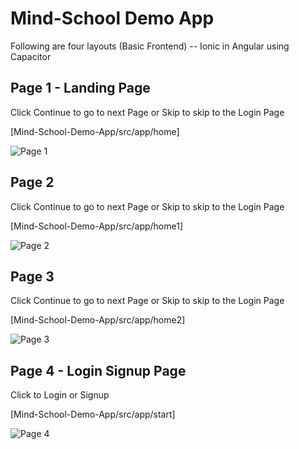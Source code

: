 # Mind-School Demo App #
Following are four layouts (Basic Frontend) -- Ionic in Angular using Capacitor 

## Page 1 - Landing Page ## 

Click Continue to go to next Page or Skip to skip to the Login Page

[Mind-School-Demo-App/src/app/home]

![Page 1](https://drive.google.com/uc?export=view&id=1HJMGLIgtBEty1AuF9b_wO45ESDIiPuRJ)

## Page 2 ## 

Click Continue to go to next Page or Skip to skip to the Login Page

[Mind-School-Demo-App/src/app/home1]

![Page 2](https://drive.google.com/uc?export=view&id=14WBaoXdCOlh35bmaWrC48RJmL7ay85Fu)

## Page 3 ## 

Click Continue to go to next Page or Skip to skip to the Login Page

[Mind-School-Demo-App/src/app/home2]

![Page 3](https://drive.google.com/uc?export=view&id=1Bq8X1Oe9QL8ppDd6J1ipXc1kjuOAwtVT)

## Page 4 - Login Signup Page ## 

Click to Login or Signup

[Mind-School-Demo-App/src/app/start]

![Page 4](https://drive.google.com/uc?export=view&id=1kw9M15bokCef3qZL_9l4wJKGKWHgU-Mn)
